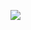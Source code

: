 <img src="https://psv4.userapi.com/c536436/u621333540/docs/d8/cdda68bbf466/Skrillyakh_Ebashit_Zhosko_Pizdaaaaaaaaaaaaaaaaaaaaaaaaaaaaaaaaaaaaaaaa.gif?extra=KpW95fGGxHYrsXarEIKkyVhwsy8-SrVWy_nbSO88LfxHWO-Jxh7tFvwG5gH3grRZjX_T-AzgX-PrvGXlhrWErJdAgx9jVjUPOWcjg5gkGURO0F_0lqUOo0Zg_7CphPp52V_7KwkuDcZb7reOr_sg3eDoBA"></img>

<!--
**wadda dog doin?

Here are some ideas to get you started:

- 🔭 I’m currently working on bankate
- 🌱 I’m currently learning piss
- 👯 I’m looking to collaborate on snaipr
- 🤔 I’m looking for help with snaipr
- 💬 Ask me about piss
- 📫 How to reach me: piss
- 😄 Pronouns: piss/piss
- ⚡ Fun fact: piss

snaipr gaming
-->
